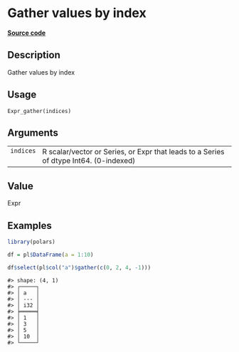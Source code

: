 

# Gather values by index

[**Source code**](https://github.com/pola-rs/r-polars/tree/mkdocs-matrial-search-preview/R/expr__expr.R#L1593)

## Description

Gather values by index

## Usage

<pre><code class='language-R'>Expr_gather(indices)
</code></pre>

## Arguments

<table>
<tr>
<td style="white-space: nowrap; font-family: monospace; vertical-align: top">
<code id="Expr_gather_:_indices">indices</code>
</td>
<td>
R scalar/vector or Series, or Expr that leads to a Series of dtype
Int64. (0-indexed)
</td>
</tr>
</table>

## Value

Expr

## Examples

``` r
library(polars)

df = pl$DataFrame(a = 1:10)

df$select(pl$col("a")$gather(c(0, 2, 4, -1)))
```

    #> shape: (4, 1)
    #> ┌─────┐
    #> │ a   │
    #> │ --- │
    #> │ i32 │
    #> ╞═════╡
    #> │ 1   │
    #> │ 3   │
    #> │ 5   │
    #> │ 10  │
    #> └─────┘
